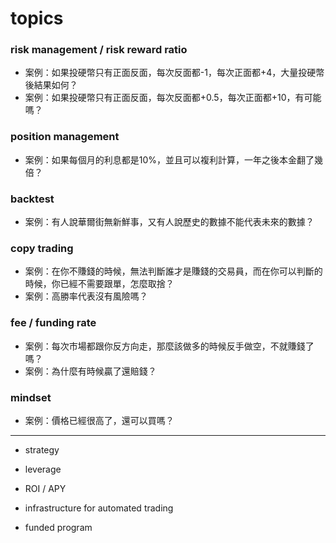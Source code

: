 # topics

### risk management / risk reward ratio
* 案例：如果投硬幣只有正面反面，每次反面都-1，每次正面都+4，大量投硬幣後結果如何？
* 案例：如果投硬幣只有正面反面，每次反面都+0.5，每次正面都+10，有可能嗎？

### position management
* 案例：如果每個月的利息都是10%，並且可以複利計算，一年之後本金翻了幾倍？



### backtest
* 案例：有人說華爾街無新鮮事，又有人說歷史的數據不能代表未來的數據？

### copy trading
* 案例：在你不賺錢的時候，無法判斷誰才是賺錢的交易員，而在你可以判斷的時候，你已經不需要跟單，怎麼取捨？
* 案例：高勝率代表沒有風險嗎？

### fee / funding rate
* 案例：每次市場都跟你反方向走，那麼該做多的時候反手做空，不就賺錢了嗎？
* 案例：為什麼有時候贏了還賠錢？

### mindset
* 案例：價格已經很高了，還可以買嗎？

---

- strategy
- leverage
- ROI / APY
- infrastructure for automated trading

- funded program

